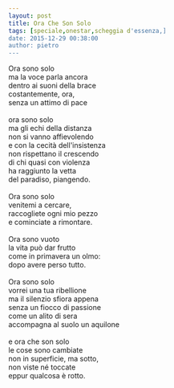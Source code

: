 ```yaml
---
layout: post
title: Ora Che Son Solo
tags: [speciale,onestar,scheggia d'essenza,]
date: 2015-12-29 00:38:00
author: pietro
---
```

Ora sono solo<br/>ma la voce parla ancora<br/>dentro ai suoni della brace<br/>costantemente, ora,<br/>senza un attimo di pace<br/><br/>ora sono solo<br/>ma gli echi della distanza<br/>non si vanno affievolendo<br/>e con la cecità dell'insistenza<br/>non rispettano il crescendo<br/>di chi quasi con violenza<br/>ha raggiunto la vetta<br/>del paradiso, piangendo.<br/><br/>Ora sono solo<br/>venitemi a cercare,<br/>raccogliete ogni mio pezzo<br/>e cominciate a rimontare.<br/><br/>Ora sono vuoto<br/>la vita può dar frutto<br/>come in primavera un olmo:<br/>dopo avere perso tutto.<br/><br/>Ora sono solo<br/>vorrei una tua ribellione<br/>ma il silenzio sfiora appena<br/>senza un fiocco di passione<br/>come un alito di sera<br/>accompagna al suolo un aquilone<br/><br/>e ora che son solo<br/>le cose sono cambiate<br/>non in superficie, ma sotto,<br/>non viste né toccate<br/>eppur qualcosa è rotto.
